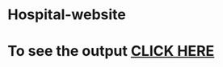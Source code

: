 # Hospital-website

# To see the output [CLICK HERE](https://ashutoshvk18.github.io/Hospital-website/)
